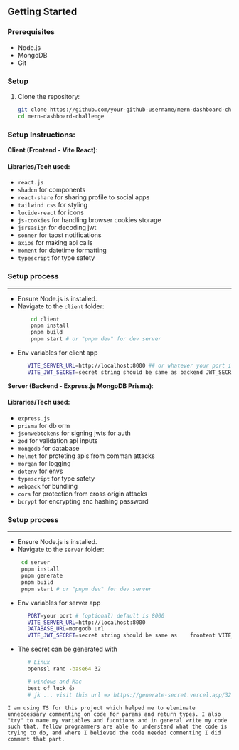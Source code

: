 
## Getting Started
### Prerequisites
- Node.js
- MongoDB
- Git

### Setup
1. Clone the repository:
   ```bash
   git clone https://github.com/your-github-username/mern-dashboard-challenge.git
   cd mern-dashboard-challenge


### Setup Instructions:

**Client (Frontend - Vite React)**:
#### Libraries/Tech used:
- `react.js`
- `shadcn` for components
- `react-share` for sharing profile to social apps
- `tailwind css` for styling
- `lucide-react` for icons
- `js-cookies` for handling browser cookies storage
- `jsrsasign` for decoding jwt
- `sonner` for taost notifications
- `axios` for making api calls
- `moment` for datetime formatting
- `typescript` for type safety



### Setup process
--- 
- Ensure Node.js is installed.
- Navigate to the `client` folder:
  ```bash
      cd client
      pnpm install
      pnpm build
      pnpm start # or "pnpm dev" for dev server

-  Env variables for client app 
   ```bash
      VITE_SERVER_URL=http://localhost:8000 ## or whatever your port is
      VITE_JWT_SECRET=secret string should be same as backend JWT_SECRET


**Server (Backend - Express.js MongoDB  Prisma)**:

#### Libraries/Tech  used:
- `express.js`
- `prisma` for db orm
- `jsonwebtokens` for signing jwts for auth
- `zod` for validation api inputs
- `mongodb` for database
- `helmet` for proteting apis from comman attacks
- `morgan` for logging
- `dotenv` for envs
- `typescript` for type safety
- `webpack` for bundling 
- `cors` for protection from cross origin attacks
- `bcrypt` for encrypting anc hashing password

### Setup process
--- 
- Ensure Node.js is installed.
- Navigate to the `server` folder:
  ```bash
   cd server
   pnpm install
   pnpm generate
   pnpm build
   pnpm start # or "pnpm dev" for dev server

-  Env variables for server app 
   ```bash
      PORT=your port # (optional) default is 8000 
      VITE_SERVER_URL=http://localhost:8000 
      DATABASE_URL=mongodb url 
      VITE_JWT_SECRET=secret string should be same as    frontent VITE_JWT_SECRET
- The secret can be generated with 
   ```bash
      # Linux
      openssl rand -base64 32

      # windows and Mac
      best of luck 👍
      # jk ... visit this url => https://generate-secret.vercel.app/32
   
`I am using TS for this project which helped me to eleminate unneccessary commenting on code for params and return types.
I also "try" to name my variables and fucntions and in general write my code such that, fellow programmers are able to understand what the code is trying to do, and where I believed the code needed commenting I did comment that part.
`
